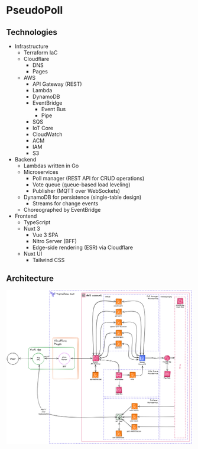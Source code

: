 # PseudoPoll

## Technologies

- Infrastructure
  - Terraform IaC
  - Cloudflare
    - DNS
    - Pages
  - AWS
    - API Gateway (REST)
    - Lambda
    - DynamoDB
    - EventBridge
      - Event Bus
      - Pipe
    - SQS
    - IoT Core
    - CloudWatch
    - ACM
    - IAM
    - S3
- Backend
  - Lambdas written in Go
  - Microservices
    - Poll manager (REST API for CRUD operations)
    - Vote queue (queue-based load leveling)
    - Publisher (MQTT over WebSockets)
  - DynamoDB for persistence (single-table design)
    - Streams for change events
  - Choreographed by EventBridge
- Frontend
  - TypeScript
  - Nuxt 3
    - Vue 3 SPA
    - Nitro Server (BFF)
    - Edge-side rendering (ESR) via Cloudflare
  - Nuxt UI
    - Tailwind CSS

## Architecture

![Architecture Diagram](architecture.png)
